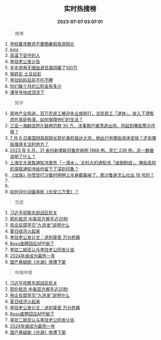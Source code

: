 <div align="center"><h2>实时热搜榜</h2><h4>2023-07-07 03:07:01</h4></div>

> 微博  

1. [学校要求教师不要晒暑假旅游照片](https://s.weibo.com/weibo?q=%23%E5%AD%A6%E6%A0%A1%E8%A6%81%E6%B1%82%E6%95%99%E5%B8%88%E4%B8%8D%E8%A6%81%E6%99%92%E6%9A%91%E5%81%87%E6%97%85%E6%B8%B8%E7%85%A7%E7%89%87%23&t=31&band_rank=1&Refer=top)<br />
2. [kms](https://s.weibo.com/weibo?q=kms&t=31&band_rank=2&Refer=top)<br />
3. [高温下坚守的人](https://s.weibo.com/weibo?q=%23%E9%AB%98%E6%B8%A9%E4%B8%8B%E5%9D%9A%E5%AE%88%E7%9A%84%E4%BA%BA%23&t=31&band_rank=3&Refer=top)<br />
4. [李玟老公发讣告](https://s.weibo.com/weibo?q=%23%E6%9D%8E%E7%8E%9F%E8%80%81%E5%85%AC%E5%8F%91%E8%AE%A3%E5%91%8A%23&t=31&band_rank=4&Refer=top)<br />
5. [羊毛党用无理由退货漏洞薅了100万](https://s.weibo.com/weibo?q=%23%E7%BE%8A%E6%AF%9B%E5%85%9A%E7%94%A8%E6%97%A0%E7%90%86%E7%94%B1%E9%80%80%E8%B4%A7%E6%BC%8F%E6%B4%9E%E8%96%85%E4%BA%86100%E4%B8%87%23&t=31&band_rank=5&Refer=top)<br />
6. [我姓彭 土豆丝彭](https://s.weibo.com/weibo?q=%E6%88%91%E5%A7%93%E5%BD%AD%20%E5%9C%9F%E8%B1%86%E4%B8%9D%E5%BD%AD&t=31&band_rank=6&Refer=top)<br />
7. [李玟妈妈目前不吃不睡](https://s.weibo.com/weibo?q=%23%E6%9D%8E%E7%8E%9F%E5%A6%88%E5%A6%88%E7%9B%AE%E5%89%8D%E4%B8%8D%E5%90%83%E4%B8%8D%E7%9D%A1%23&t=31&band_rank=7&Refer=top)<br />
8. [你们每个月的公积金有多少](https://s.weibo.com/weibo?q=%23%E4%BD%A0%E4%BB%AC%E6%AF%8F%E4%B8%AA%E6%9C%88%E7%9A%84%E5%85%AC%E7%A7%AF%E9%87%91%E6%9C%89%E5%A4%9A%E5%B0%91%23&t=31&band_rank=8&Refer=top)<br />
9. [谭爷爷快成顶流了](https://s.weibo.com/weibo?q=%23%E8%B0%AD%E7%88%B7%E7%88%B7%E5%BF%AB%E6%88%90%E9%A1%B6%E6%B5%81%E4%BA%86%23&t=31&band_rank=9&Refer=top)<br />

> 知乎  

1. [房地产业低迷，百万农民工被迫失业或转行，当农民工「退休」，收入下滑焦虑在家庭弥漫，如何保障他们的生活？](https://www.zhihu.com/question/610633138)<br />
2. [三亚一海鲜店短斤缺两罚款 30 万，涉事商户被清退出场，将起到哪些警示作用？](https://www.zhihu.com/question/610555575)<br />
3. [7 月 6 日美国财政部部长耶伦乘机抵达北京，她此行有哪些具体安排？还有哪些值得关注的地方？](https://www.zhihu.com/question/610702246)<br />
4. [2023 年 6 月，31 省份新增新冠重症病例 1968 例、死亡 239 例，这一数据说明了什么？](https://www.zhihu.com/question/610625066)<br />
5. [上海交大录取通知书里有「一滴水」，北科大的通知书「由钢制成」，哪些高校的录取通知书给你留下了深刻印象？](https://www.zhihu.com/question/610635358)<br />
6. [《龙珠》孙悟空打沙鲁时明明上半身都轰掉了，那沙鲁是怎么吐出 18 号的？](https://www.zhihu.com/question/494051946)<br />
7. []()<br />
8. []()<br />
9. [如何评价动画电影《长安三万里》？](https://www.zhihu.com/question/609892588)<br />

> 百度  

1. [习近平视察东部战区机关](https://www.baidu.com/s?wd=%E4%B9%A0%E8%BF%91%E5%B9%B3%E8%A7%86%E5%AF%9F%E4%B8%9C%E9%83%A8%E6%88%98%E5%8C%BA%E6%9C%BA%E5%85%B3&sa=fyb_news&rsv_dl=fyb_news)<br />
2. [耶伦抵京 中美双方握手近20秒](https://www.baidu.com/s?wd=%E8%80%B6%E4%BC%A6%E6%8A%B5%E4%BA%AC+%E4%B8%AD%E7%BE%8E%E5%8F%8C%E6%96%B9%E6%8F%A1%E6%89%8B%E8%BF%9120%E7%A7%92&sa=fyb_news&rsv_dl=fyb_news)<br />
3. [央企反腐罕见“九连发”说明什么](https://www.baidu.com/s?wd=%E5%A4%AE%E4%BC%81%E5%8F%8D%E8%85%90%E7%BD%95%E8%A7%81%E2%80%9C%E4%B9%9D%E8%BF%9E%E5%8F%91%E2%80%9D%E8%AF%B4%E6%98%8E%E4%BB%80%E4%B9%88&sa=fyb_news&rsv_dl=fyb_news)<br />
4. [夏日经济火起来](https://www.baidu.com/s?wd=%E5%A4%8F%E6%97%A5%E7%BB%8F%E6%B5%8E%E7%81%AB%E8%B5%B7%E6%9D%A5&sa=fyb_news&rsv_dl=fyb_news)<br />
5. [李玟老公发讣文：送别挚爱 万分悲痛](https://www.baidu.com/s?wd=%E6%9D%8E%E7%8E%9F%E8%80%81%E5%85%AC%E5%8F%91%E8%AE%A3%E6%96%87%EF%BC%9A%E9%80%81%E5%88%AB%E6%8C%9A%E7%88%B1+%E4%B8%87%E5%88%86%E6%82%B2%E7%97%9B&sa=fyb_news&rsv_dl=fyb_news)<br />
6. [Boss直聘回应APP崩了](https://www.baidu.com/s?wd=Boss%E7%9B%B4%E8%81%98%E5%9B%9E%E5%BA%94APP%E5%B4%A9%E4%BA%86&sa=fyb_news&rsv_dl=fyb_news)<br />
7. [李玟二姐否认与李玟老公同发讣告](https://www.baidu.com/s?wd=%E6%9D%8E%E7%8E%9F%E4%BA%8C%E5%A7%90%E5%90%A6%E8%AE%A4%E4%B8%8E%E6%9D%8E%E7%8E%9F%E8%80%81%E5%85%AC%E5%90%8C%E5%8F%91%E8%AE%A3%E5%91%8A&sa=fyb_news&rsv_dl=fyb_news)<br />
8. [2024年或成为最热一年](https://www.baidu.com/s?wd=2024%E5%B9%B4%E6%88%96%E6%88%90%E4%B8%BA%E6%9C%80%E7%83%AD%E4%B8%80%E5%B9%B4&sa=fyb_news&rsv_dl=fyb_news)<br />
9. [国产悬疑剧《光渊》惨遭下架](https://www.baidu.com/s?wd=%E5%9B%BD%E4%BA%A7%E6%82%AC%E7%96%91%E5%89%A7%E3%80%8A%E5%85%89%E6%B8%8A%E3%80%8B%E6%83%A8%E9%81%AD%E4%B8%8B%E6%9E%B6&sa=fyb_news&rsv_dl=fyb_news)<br />

> 哔哩哔哩  

1. [习近平视察东部战区机关](https://www.baidu.com/s?wd=%E4%B9%A0%E8%BF%91%E5%B9%B3%E8%A7%86%E5%AF%9F%E4%B8%9C%E9%83%A8%E6%88%98%E5%8C%BA%E6%9C%BA%E5%85%B3&sa=fyb_news&rsv_dl=fyb_news)<br />
2. [耶伦抵京 中美双方握手近20秒](https://www.baidu.com/s?wd=%E8%80%B6%E4%BC%A6%E6%8A%B5%E4%BA%AC+%E4%B8%AD%E7%BE%8E%E5%8F%8C%E6%96%B9%E6%8F%A1%E6%89%8B%E8%BF%9120%E7%A7%92&sa=fyb_news&rsv_dl=fyb_news)<br />
3. [央企反腐罕见“九连发”说明什么](https://www.baidu.com/s?wd=%E5%A4%AE%E4%BC%81%E5%8F%8D%E8%85%90%E7%BD%95%E8%A7%81%E2%80%9C%E4%B9%9D%E8%BF%9E%E5%8F%91%E2%80%9D%E8%AF%B4%E6%98%8E%E4%BB%80%E4%B9%88&sa=fyb_news&rsv_dl=fyb_news)<br />
4. [夏日经济火起来](https://www.baidu.com/s?wd=%E5%A4%8F%E6%97%A5%E7%BB%8F%E6%B5%8E%E7%81%AB%E8%B5%B7%E6%9D%A5&sa=fyb_news&rsv_dl=fyb_news)<br />
5. [李玟老公发讣文：送别挚爱 万分悲痛](https://www.baidu.com/s?wd=%E6%9D%8E%E7%8E%9F%E8%80%81%E5%85%AC%E5%8F%91%E8%AE%A3%E6%96%87%EF%BC%9A%E9%80%81%E5%88%AB%E6%8C%9A%E7%88%B1+%E4%B8%87%E5%88%86%E6%82%B2%E7%97%9B&sa=fyb_news&rsv_dl=fyb_news)<br />
6. [Boss直聘回应APP崩了](https://www.baidu.com/s?wd=Boss%E7%9B%B4%E8%81%98%E5%9B%9E%E5%BA%94APP%E5%B4%A9%E4%BA%86&sa=fyb_news&rsv_dl=fyb_news)<br />
7. [李玟二姐否认与李玟老公同发讣告](https://www.baidu.com/s?wd=%E6%9D%8E%E7%8E%9F%E4%BA%8C%E5%A7%90%E5%90%A6%E8%AE%A4%E4%B8%8E%E6%9D%8E%E7%8E%9F%E8%80%81%E5%85%AC%E5%90%8C%E5%8F%91%E8%AE%A3%E5%91%8A&sa=fyb_news&rsv_dl=fyb_news)<br />
8. [2024年或成为最热一年](https://www.baidu.com/s?wd=2024%E5%B9%B4%E6%88%96%E6%88%90%E4%B8%BA%E6%9C%80%E7%83%AD%E4%B8%80%E5%B9%B4&sa=fyb_news&rsv_dl=fyb_news)<br />
9. [国产悬疑剧《光渊》惨遭下架](https://www.baidu.com/s?wd=%E5%9B%BD%E4%BA%A7%E6%82%AC%E7%96%91%E5%89%A7%E3%80%8A%E5%85%89%E6%B8%8A%E3%80%8B%E6%83%A8%E9%81%AD%E4%B8%8B%E6%9E%B6&sa=fyb_news&rsv_dl=fyb_news)<br />
